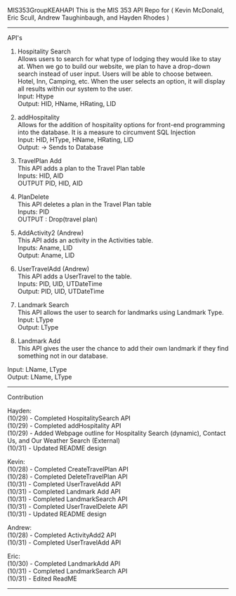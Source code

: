 MIS353GroupKEAHAPI
This is the MIS 353 API Repo for ( Kevin McDonald, Eric Scull, Andrew Taughinbaugh, and Hayden Rhodes )
*********************************************************************************************************************************************
API's<br>

1. Hospitality Search<br>
Allows users to search for what type of lodging they would like to stay at.  When we go to build our website, we plan to have a drop-down search instead of user input.  Users will be able to choose between. Hotel, Inn, Camping, etc. When the user selects an option, it will display all results within our system to the user.<br>
Input: Htype<br>
Output: HID, HName, HRating, LID<br>

3. addHospitality<br>
Allows for the addition of hospitality options for front-end programming into the database.  It is a measure to circumvent SQL Injection<br>
Input: HID, HType, HName, HRating, LID<br>
Output: -> Sends to Database <br>

5. TravelPlan Add<br>
This API adds a plan to the Travel Plan table<br>
Inputs: HID, AID<br>
OUTPUT PID, HID, AID<br>

4. PlanDelete<br>
This API deletes a plan in the Travel Plan table<br>
Inputs: PID<br>
OUTPUT : Drop(travel plan)<br>

5. AddActivity2 (Andrew)<br>
This API adds an activity in the Activities table.<br>
Inputs: Aname, LID<br>
Output: Aname, LID<br>

6. UserTravelAdd (Andrew)<br>
This API adds a UserTravel to the table.<br>
Inputs: PID, UID, UTDateTime<br>
Output: PID, UID, UTDateTime<br>

7. Landmark Search<br>
This API allows the user to search for landmarks using Landmark Type.<br>
Input: LType<br>
Output: LType

8. Landmark Add<br>
This API gives the user the chance to add their own landmark if they find something not in our database. <br>

Input: LName, LType<br>
Output: LName, LType


*********************************************************************************************************************************************
Contribution<br>

Hayden:<br>
(10/29) - Completed HospitalitySearch API<br>
(10/29) - Completed addHospitality API<br>
(10/29) - Added Webpage outline for Hospitality Search (dynamic), Contact Us, and Our Weather Search (External)<br>
(10/31) - Updated README design<br>

Kevin:<br>
(10/28) - Completed CreateTravelPlan API<br>
(10/28) - Completed DeleteTravelPlan API<br>
(10/31) - Completed UserTravelAdd API <br>
(10/31) - Completed Landmark Add API<br>
(10/31) - Completed LandmarkSearch API<br>
(10/31) - Completed UserTravelDelete API<br>
(10/31) - Updated README design<br>

Andrew:<br>
(10/28) - Completed ActivityAdd2 API<br>
(10/31) - Completed UserTravelAdd API<br>

Eric:<br>
(10/30) - Completed LandmarkAdd API<br>
(10/31) - Completed LandmarkSearch API<br>
(10/31) - Edited ReadME

*********************************************************************************************************************************************

